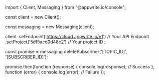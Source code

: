 import { Client, Messaging } from "@appwrite.io/console";

const client = new Client();

const messaging = new Messaging(client);

client
    .setEndpoint('https://cloud.appwrite.io/v1') // Your API Endpoint
    .setProject('5df5acd0d48c2') // Your project ID
;

const promise = messaging.deleteSubscriber('[TOPIC_ID]', '[SUBSCRIBER_ID]');

promise.then(function (response) {
    console.log(response); // Success
}, function (error) {
    console.log(error); // Failure
});